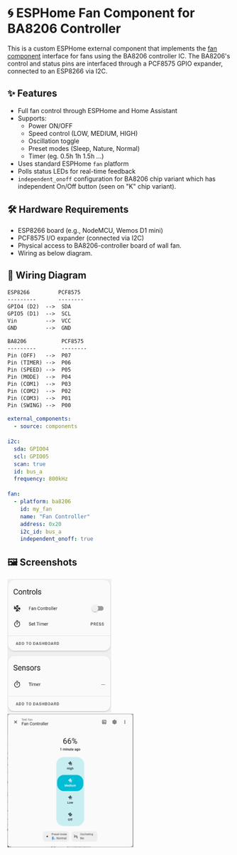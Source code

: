 # 🌀 ESPHome Fan Component for BA8206 Controller

This is a custom ESPHome external component that implements the [fan component](https://esphome.io/components/fan/index.html) interface for fans using the BA8206 controller IC. The BA8206's control and status pins are interfaced through a PCF8575 GPIO expander, connected to an ESP8266 via I2C.

## ✨ Features

- Full fan control through ESPHome and Home Assistant
- Supports:
  - Power ON/OFF
  - Speed control (LOW, MEDIUM, HIGH)
  - Oscillation toggle
  - Preset modes (Sleep, Nature, Normal)
  - Timer (eg. 0.5h 1h 1.5h ...)
- Uses standard ESPHome `fan` platform
- Polls status LEDs for real-time feedback
- `independent_onoff` configuration for BA8206 chip variant which has independent On/Off button (seen on "K" chip variant).

## 🛠️ Hardware Requirements

- ESP8266 board (e.g., NodeMCU, Wemos D1 mini)
- PCF8575 I/O expander (connected via I2C)
- Physical access to BA8206-controller board of wall fan.
- Wiring as below diagram. 

## 🔌 Wiring Diagram

```text
ESP8266         PCF8575
---------       --------
GPIO4 (D2)  -->  SDA
GPIO5 (D1)  -->  SCL
Vin         -->  VCC
GND         -->  GND
```
```
BA8206           PCF8575
---------        --------
Pin (OFF)   -->  P07
Pin (TIMER) -->  P06
Pin (SPEED) -->  P05
Pin (MODE)  -->  P04
Pin (COM1)  -->  P03
Pin (COM2)  -->  P02
Pin (COM3)  -->  P01
Pin (SWING) -->  P00
```
```yaml
external_components:
  - source: components

i2c:
  sda: GPIO04
  scl: GPIO05
  scan: true
  id: bus_a
  frequency: 800kHz

fan:
  - platform: ba8206
    id: my_fan
    name: "Fan Controller"
    address: 0x20
    i2c_id: bus_a
    independent_onoff: true
```

## 🖼️ Screenshots

<img src="assets/ba8206fan1.png" alt="ba8206fan1" height="300"/>

<img src="assets/ba8206fan2.png" alt="ba8206fan2" height="300"/>
